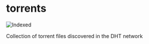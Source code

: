 torrents 
========
![Indexed](https://img.shields.io/badge/indexed-91702-blue)

Collection of torrent files discovered in the DHT network
